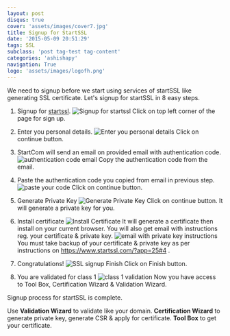 ```yaml
---
layout: post
disqus: true
cover: 'assets/images/cover7.jpg'
title: Signup for StartSSL
date: '2015-05-09 20:51:29'
tags: SSL
subclass: 'post tag-test tag-content'
categories: 'ashishapy'
navigation: True
logo: 'assets/images/logofh.png'
---
```


We need to signup before we start using services of startSSL like generating SSL certificate.
Let's signup for startSSL in 8 easy steps.

1. Signup for [startssl](https://www.startssl.com).
![Signup for startssl](//cdn.ashishapy.com/2015/May/SSL_Signup-1431642461318.jpg)
Click on top left corner of the page for sign up.

2. Enter you personal details.
![Enter you personal details](//cdn.ashishapy.com/2015/May/2_SSL_PersonalDetails-1431192673990.jpg) Click on continue button.

3. StartCom will send an email on provided email with authentication code.
![authentication code email](//cdn.ashishapy.com/2015/May/3_SSLEmailVerify-1431193580485.jpg) Copy the authentication code from the email.

4. Paste the authentication code you copied from email in previous step.
![paste your code](//cdn.ashishapy.com/2015/May/3_SSL_verify-1431196264773.jpg) Click on continue button.

5. Generate Private Key
![Generate Private Key](//cdn.ashishapy.com/2015/May/4_SSL_PvtKey-1431196763899.jpg) Click on continue button. It will generate a private key for you.

6. Install certificate
![Install Certificate](//cdn.ashishapy.com/2015/May/5_SSL_Install-1431199588270.jpg) It will generate a certificate then install on your current browser.
You will also get email with instructions reg. your certificate & private key.
![email with private key instructions](//cdn.ashishapy.com/2015/May/4_SSLPvtemail-1431198504039.jpg) You must take backup of your certificate & private key as per instructions on https://www.startssl.com/?app=25#4 . 

7. Congratulations!
![SSL signup Finish](//cdn.ashishapy.com/2015/May/6_SSL_Finish-1431200025036.jpg) Click on Finish button.

8. You are validated for class 1
![class 1 validation](//cdn.ashishapy.com/2015/May/7_SSL-1431203073438.jpg) Now you have access to Tool Box, Certification Wizard & Validation Wizard.

Signup process for startSSL is complete.

Use **Validation Wizard** to validate like your domain.
**Certification Wizard** to generate private key, generate CSR & apply for certificate. 
**Tool Box** to get your certificate.
